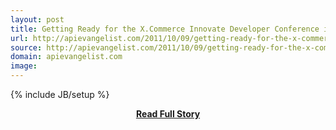 ```yaml
---
layout: post
title: Getting Ready for the X.Commerce Innovate Developer Conference in San Francisco
url: http://apievangelist.com/2011/10/09/getting-ready-for-the-x-commerce-innovate-developer-conference-in-san-francisco/
source: http://apievangelist.com/2011/10/09/getting-ready-for-the-x-commerce-innovate-developer-conference-in-san-francisco/
domain: apievangelist.com
image: 
---
```

{% include JB/setup %}<p></p>
<center><p><a href="http://apievangelist.com/2011/10/09/getting-ready-for-the-x-commerce-innovate-developer-conference-in-san-francisco/" style='padding:25px; font-sze:18px; font-weight: bold;'>Read Full Story</a></p></center>
